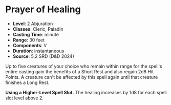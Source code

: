 # Prayer of Healing

- **Level**: 2 Abjuration
- **Classes**: Cleric, Paladin
- **Casting Time**: minute
- **Range**: 30 feet
- **Components**: V
- **Duration**: instantaneous
- **Source**: 5.2 SRD (D&D 2024)

Up to five creatures of your choice who remain within range for the spell's entire casting gain the benefits of a Short Rest and also regain 2d8 Hit Points. A creature can't be affected by this spell again until that creature finishes a Long Rest.

**Using a Higher-Level Spell Slot.** The healing increases by 1d8 for each spell slot level above 2.
